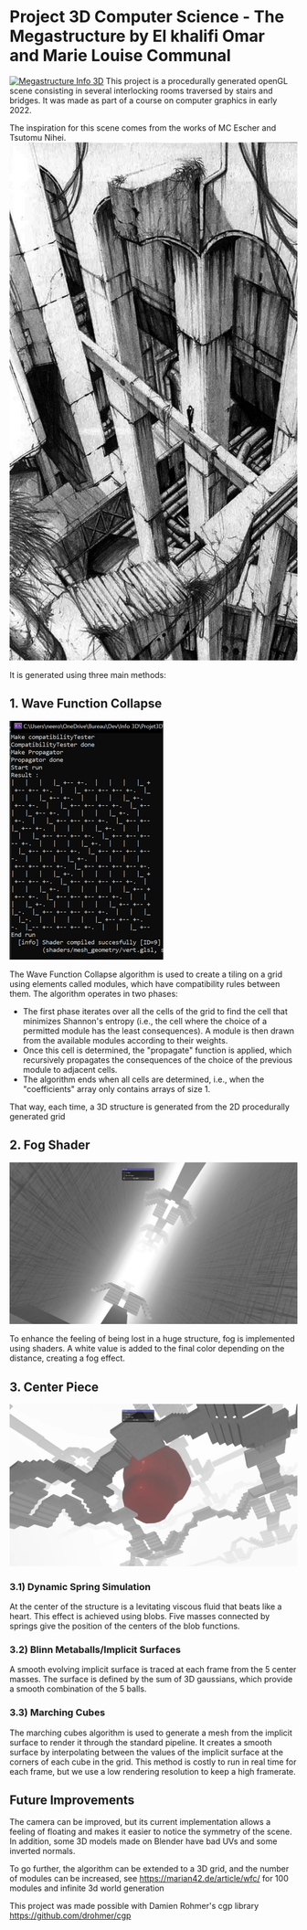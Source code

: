 # Project 3D Computer Science - The Megastructure by El khalifi Omar and Marie Louise Communal 

[![Megastructure Info 3D](https://img.youtube.com/vi/H0w2zC7M3uc/0.jpg)](https://www.youtube.com/watch?v=H0w2zC7M3uc)
This project is a procedurally generated openGL scene consisting in several interlocking rooms traversed by stairs and bridges. It was made as part of a course on computer graphics in early 2022.

The inspiration for this scene comes from the works of MC Escher and Tsutomu Nihei.
![Tsutomu Nihei's work](nihei.png)

It is generated using three main methods:

## 1. Wave Function Collapse

![Wave Function Collapse](wave-function-collapse.png)

The Wave Function Collapse algorithm is used to create a tiling on a grid using elements called modules, which have compatibility rules between them. The algorithm operates in two phases:

- The first phase iterates over all the cells of the grid to find the cell that minimizes Shannon's entropy (i.e., the cell where the choice of a permitted module has the least consequences). A module is then drawn from the available modules according to their weights.
- Once this cell is determined, the "propagate" function is applied, which recursively propagates the consequences of the choice of the previous module to adjacent cells.
- The algorithm ends when all cells are determined, i.e., when the "coefficients" array only contains arrays of size 1.

That way, each time, a 3D structure is generated from the 2D procedurally generated grid

## 2. Fog Shader

![Fog Shader](fog.png)

To enhance the feeling of being lost in a huge structure, fog is implemented using shaders. A white value is added to the final color depending on the distance, creating a fog effect.

## 3. Center Piece

![Center Piece](center_piece.png)

### 3.1) Dynamic Spring Simulation

At the center of the structure is a levitating viscous fluid that beats like a heart. This effect is achieved using blobs. Five masses connected by springs give the position of the centers of the blob functions.

### 3.2) Blinn Metaballs/Implicit Surfaces

A smooth evolving implicit surface is traced at each frame from the 5 center masses. The surface is defined by the sum of 3D gaussians, which provide a smooth combination of the 5 balls.

### 3.3) Marching Cubes

The marching cubes algorithm is used to generate a mesh from the implicit surface to render it through the standard pipeline. It creates a smooth surface by interpolating between the values of the implicit surface at the corners of each cube in the grid. This method is costly to run in real time for each frame, but we use a low rendering resolution to keep a high framerate.

## Future Improvements

The camera can be improved, but its current implementation allows a feeling of floating and makes it easier to notice the symmetry of the scene. In addition, some 3D models made on Blender have bad UVs and some inverted normals.

To go further, the algorithm can be extended to a 3D grid, and the number of modules can be increased, see https://marian42.de/article/wfc/ for 100 modules and infinite 3d world generation

This project was made possible with Damien Rohmer's cgp library https://github.com/drohmer/cgp
